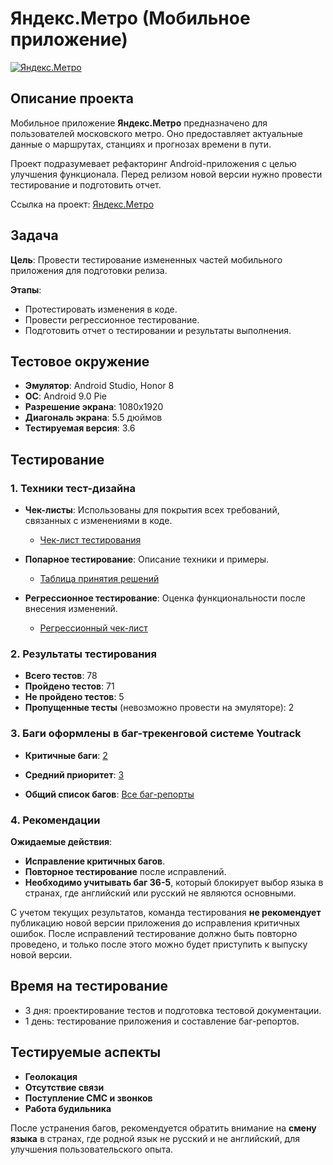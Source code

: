 # Яндекс.Метро (Мобильное приложение)

[![Яндекс.Метро](https://upload.wikimedia.org/wikipedia/commons/3/3a/Yandex_Metro_wordmark.svg)](https://yandex.ru/metro/moscow?focus=0&scheme_id=sc34974011)


## Описание проекта

Мобильное приложение **Яндекс.Метро** предназначено для пользователей московского метро. Оно предоставляет актуальные данные о маршрутах, станциях и прогнозах времени в пути.

Проект подразумевает рефакторинг Android-приложения с целью улучшения функционала. Перед релизом новой версии нужно провести тестирование и подготовить отчет.

Ссылка на проект: [Яндекс.Метро](https://yandex.ru/metro/moscow?focus=0&scheme_id=sc34974011)

## Задача

**Цель**: Провести тестирование измененных частей мобильного приложения для подготовки релиза.

**Этапы**:
- Протестировать изменения в коде.
- Провести регрессионное тестирование.
- Подготовить отчет о тестировании и результаты выполнения.

## Тестовое окружение

- **Эмулятор**: Android Studio, Honor 8
- **ОС**: Android 9.0 Pie
- **Разрешение экрана**: 1080x1920
- **Диагональ экрана**: 5.5 дюймов
- **Тестируемая версия**: 3.6

## Тестирование

### 1. Техники тест-дизайна

- **Чек-листы**: Использованы для покрытия всех требований, связанных с изменениями в коде.
  - [Чек-лист тестирования](https://app.qase.io/public/report/494a21e9d573a521c532aac2007dfa82ca818ade)
  
- **Попарное тестирование**: Описание техники и примеры.
  - [Таблица принятия решений](https://docs.google.com/spreadsheets/d/1P6sFuWP1RpQlTRn9Rm41tZF3-Lztj6XSVxYVPUahoF8/edit#gid=1703116759)
  
- **Регрессионное тестирование**: Оценка функциональности после внесения изменений.
  - [Регрессионный чек-лист](https://app.qase.io/public/report/d8e46d9bbec0c0e6c820dd65a9a9640583a35466)

### 2. Результаты тестирования

- **Всего тестов**: 78
- **Пройдено тестов**: 71
- **Не пройдено тестов**: 5
- **Пропущенные тесты** (невозможно провести на эмуляторе): 2

### 3. Баги оформлены в баг-трекенговой системе Youtrack
- **Критичные баги**: [2](https://tatianaastax.youtrack.cloud/issues/36?q=project:%20%7B%D0%AF%D0%BD%D0%B4%D0%B5%D0%BA%D1%81%20%D0%9C%D0%B5%D1%82%D1%80%D0%BE%203.6%7D%20State:%20Unresolved%20%D0%9F%D1%80%D0%B8%D0%BE%D1%80%D0%B8%D1%82%D0%B5%D1%82:%20%D0%9A%D1%80%D0%B8%D1%82%D0%B8%D1%87%D0%B5%D1%81%D0%BA%D0%B0%D1%8F)
- **Средний приоритет**: [3](https://tatianaastax.youtrack.cloud/issues/36?q=project:%20%7B%D0%AF%D0%BD%D0%B4%D0%B5%D0%BA%D1%81%20%D0%9C%D0%B5%D1%82%D1%80%D0%BE%203.6%7D%20State:%20Unresolved%20%20%D0%9F%D1%80%D0%B8%D0%BE%D1%80%D0%B8%D1%82%D0%B5%D1%82:%20%D0%A1%D0%B5%D1%80%D1%8C%D0%B5%D0%B7%D0%BD%D0%B0%D1%8F)

- **Общий список багов**: [Все баг-репорты](https://tatianaastax.youtrack.cloud/issues?q=project:%20%7B%D0%AF%D0%BD%D0%B4%D0%B5%D0%BA%D1%81%20%D0%9C%D0%B5%D1%82%D1%80%D0%BE%203.6%7D%20State:%20Unresolved)

### 4. Рекомендации

**Ожидаемые действия**:
- **Исправление критичных багов**.
- **Повторное тестирование** после исправлений.
- **Необходимо учитывать баг 36-5**, который блокирует выбор языка в странах, где английский или русский не являются основными.

С учетом текущих результатов, команда тестирования **не рекомендует** публикацию новой версии приложения до исправления критичных ошибок. После исправлений тестирование должно быть повторно проведено, и только после этого можно будет приступить к выпуску новой версии.

## Время на тестирование

- 3 дня: проектирование тестов и подготовка тестовой документации.
- 1 день: тестирование приложения и составление баг-репортов.

## Тестируемые аспекты

- **Геолокация**
- **Отсутствие связи**
- **Поступление СМС и звонков**
- **Работа будильника**

После устранения багов, рекомендуется обратить внимание на **смену языка** в странах, где родной язык не русский и не английский, для улучшения пользовательского опыта.
